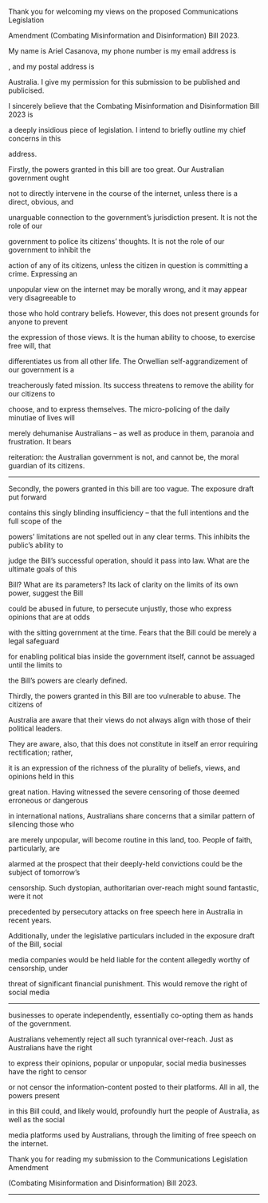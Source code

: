 Thank you for welcoming my views on the proposed Communications Legislation

Amendment (Combating Misinformation and Disinformation) Bill 2023.

My name is Ariel Casanova, my phone number is my email address is

, and my postal address is

Australia. I give my permission for this submission to be published and publicised.

I sincerely believe that the Combating Misinformation and Disinformation Bill 2023 is

a deeply insidious piece of legislation. I intend to briefly outline my chief concerns in this

address.

Firstly, the powers granted in this bill are too great. Our Australian government ought

not to directly intervene in the course of the internet, unless there is a direct, obvious, and

unarguable connection to the government’s jurisdiction present. It is not the role of our

government to police its citizens’ thoughts. It is not the role of our government to inhibit the

action of any of its citizens, unless the citizen in question is committing a crime. Expressing an

unpopular view on the internet may be morally wrong, and it may appear very disagreeable to

those who hold contrary beliefs. However, this does not present grounds for anyone to prevent

the expression of those views. It is the human ability to choose, to exercise free will, that

differentiates us from all other life. The Orwellian self-aggrandizement of our government is a

treacherously fated mission. Its success threatens to remove the ability for our citizens to

choose, and to express themselves. The micro-policing of the daily minutiae of lives will

merely dehumanise Australians – as well as produce in them, paranoia and frustration. It bears

reiteration: the Australian government is not, and cannot be, the moral guardian of its citizens.


-----

Secondly, the powers granted in this bill are too vague. The exposure draft put forward

contains this singly blinding insufficiency – that the full intentions and the full scope of the

powers’ limitations are not spelled out in any clear terms. This inhibits the public’s ability to

judge the Bill’s successful operation, should it pass into law. What are the ultimate goals of this

Bill? What are its parameters? Its lack of clarity on the limits of its own power, suggest the Bill

could be abused in future, to persecute unjustly, those who express opinions that are at odds

with the sitting government at the time. Fears that the Bill could be merely a legal safeguard

for enabling political bias inside the government itself, cannot be assuaged until the limits to

the Bill’s powers are clearly defined.

Thirdly, the powers granted in this Bill are too vulnerable to abuse. The citizens of

Australia are aware that their views do not always align with those of their political leaders.

They are aware, also, that this does not constitute in itself an error requiring rectification; rather,

it is an expression of the richness of the plurality of beliefs, views, and opinions held in this

great nation. Having witnessed the severe censoring of those deemed erroneous or dangerous

in international nations, Australians share concerns that a similar pattern of silencing those who

are merely unpopular, will become routine in this land, too. People of faith, particularly, are

alarmed at the prospect that their deeply-held convictions could be the subject of tomorrow’s

censorship. Such dystopian, authoritarian over-reach might sound fantastic, were it not

precedented by persecutory attacks on free speech here in Australia in recent years.

Additionally, under the legislative particulars included in the exposure draft of the Bill, social

media companies would be held liable for the content allegedly worthy of censorship, under

threat of significant financial punishment. This would remove the right of social media


-----

businesses to operate independently, essentially co-opting them as hands of the government.

Australians vehemently reject all such tyrannical over-reach. Just as Australians have the right

to express their opinions, popular or unpopular, social media businesses have the right to censor

or not censor the information-content posted to their platforms. All in all, the powers present

in this Bill could, and likely would, profoundly hurt the people of Australia, as well as the social

media platforms used by Australians, through the limiting of free speech on the internet.

Thank you for reading my submission to the Communications Legislation Amendment

(Combating Misinformation and Disinformation) Bill 2023.


-----

